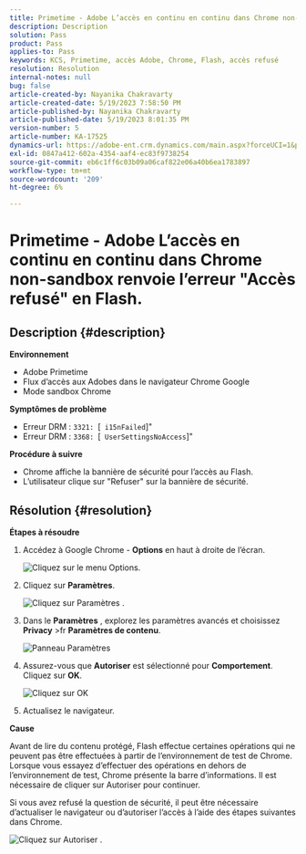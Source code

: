```yaml
---
title: Primetime - Adobe L’accès en continu en continu dans Chrome non-sandbox renvoie l’erreur "Accès refusé" en Flash.
description: Description
solution: Pass
product: Pass
applies-to: Pass
keywords: KCS, Primetime, accès Adobe, Chrome, Flash, accès refusé
resolution: Resolution
internal-notes: null
bug: false
article-created-by: Nayanika Chakravarty
article-created-date: 5/19/2023 7:58:50 PM
article-published-by: Nayanika Chakravarty
article-published-date: 5/19/2023 8:01:35 PM
version-number: 5
article-number: KA-17525
dynamics-url: https://adobe-ent.crm.dynamics.com/main.aspx?forceUCI=1&pagetype=entityrecord&etn=knowledgearticle&id=59412f8d-7ff6-ed11-8848-6045bd006a22
exl-id: 0847a412-602a-4354-aaf4-ec83f9738254
source-git-commit: eb6c1ff6c03b09a06caf822e06a40b6ea1783897
workflow-type: tm+mt
source-wordcount: '209'
ht-degree: 6%

---
```


# Primetime - Adobe L’accès en continu en continu dans Chrome non-sandbox renvoie l’erreur &quot;Accès refusé&quot; en Flash.

## Description {#description}


<b>Environnement</b>

- Adobe Primetime
- Flux d’accès aux Adobes dans le navigateur Chrome Google
- Mode sandbox Chrome


<b>Symptômes de problème</b>

- Erreur DRM : `3321: `[` i15nFailed`]&quot;
- Erreur DRM : `3368: `[` UserSettingsNoAccess`]&quot;


<b>Procédure à suivre</b>

- Chrome affiche la bannière de sécurité pour l’accès au Flash.
- L’utilisateur clique sur &quot;Refuser&quot; sur la bannière de sécurité.



## Résolution {#resolution}


<b>Étapes à résoudre</b>

1. Accédez à Google Chrome - <b>Options</b> en haut à droite de l’écran.


   ![Cliquez sur le menu Options.](https://helpx.adobe.com/content/dam/help/en/adobe-access/kb/error-3321/jcr%3acontent/main-pars/procedure/proc_par/step_0/step_par/image/setting_menu.png "Cliquez sur le menu Options.")
2. Cliquez sur <b>Paramètres</b>.





   ![Cliquez sur Paramètres .](https://helpx.adobe.com/content/dam/help/en/adobe-access/kb/error-3321/jcr%3acontent/main-pars/procedure/proc_par/step_1/step_par/image/3.jpg "Cliquez sur Paramètres .")
3. Dans le <b>Paramètres</b> , explorez les paramètres avancés et choisissez <b>Privacy</b> >fr <b>Paramètres de contenu</b>.

   ![Panneau Paramètres](https://helpx.adobe.com/content/dam/help/en/adobe-access/kb/error-3321/jcr%3acontent/main-pars/procedure/proc_par/step_2/step_par/image/5.jpg "Panneau Paramètres")
4. Assurez-vous que <b>Autoriser</b> est sélectionné pour <b>Comportement</b>. Cliquez sur <b>OK</b>.





   ![Cliquez sur OK](https://helpx.adobe.com/content/dam/help/en/adobe-access/kb/error-3321/jcr%3acontent/main-pars/procedure/proc_par/step_3/step_par/image/unsandbox_settings.png "Cliquez sur OK")
5. Actualisez le navigateur.


<b>Cause</b>

Avant de lire du contenu protégé, Flash effectue certaines opérations qui ne peuvent pas être effectuées à partir de l’environnement de test de Chrome. Lorsque vous essayez d’effectuer des opérations en dehors de l’environnement de test, Chrome présente la barre d’informations. Il est nécessaire de cliquer sur Autoriser pour continuer.

Si vous avez refusé la question de sécurité, il peut être nécessaire d’actualiser le navigateur ou d’autoriser l’accès à l’aide des étapes suivantes dans Chrome.

![Cliquez sur Autoriser .](https://helpx.adobe.com/content/dam/help/en/adobe-access/kb/error-3321/jcr%3acontent/main-pars/image/chrome_infobar.png "Cliquez sur Autoriser .")

